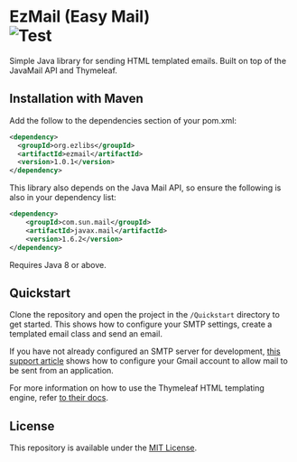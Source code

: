 # EzMail (Easy Mail) <br> ![Test](https://github.com/DanJSG/EzMail/actions/workflows/maven.yml/badge.svg) 
Simple Java library for sending HTML templated emails. Built on top of the JavaMail API and Thymeleaf.

## Installation with Maven
Add the follow to the dependencies section of your pom.xml:

```xml
<dependency>
  <groupId>org.ezlibs</groupId>
  <artifactId>ezmail</artifactId>
  <version>1.0.1</version>
</dependency>
```

This library also depends on the Java Mail API, so ensure the following is also in your dependency list:

```xml
<dependency>
    <groupId>com.sun.mail</groupId>
    <artifactId>javax.mail</artifactId>
    <version>1.6.2</version>
</dependency>
```

Requires Java 8 or above.

## Quickstart

Clone the repository and open the project in the `/Quickstart` directory to get started. 
This shows how to configure your SMTP settings, create a templated email class and send an email.

If you have not already configured an SMTP server for development, [this support article](https://support.google.com/a/answer/176600?hl=en) shows how to configure your Gmail account to allow mail to be sent from an application.  

For more information on how to use the Thymeleaf HTML templating engine, refer [to their docs](https://www.thymeleaf.org/doc/tutorials/3.0/usingthymeleaf.html).

## License

This repository is available under the [MIT License](https://github.com/DanJSG/EzMail/blob/main/LICENSE).
